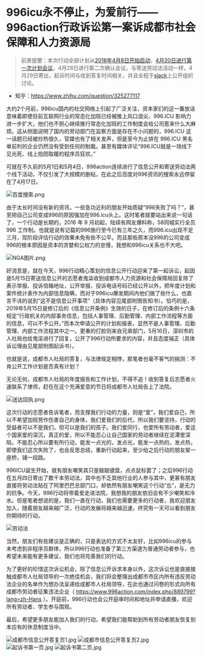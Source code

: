 # 996icu永不停止，为爱前行——996action行政诉讼第一案诉成都市社会保障和人力资源局
> 前景提要：本次行动全部计划从[2018年4月8日开始启动](https://github.com/CPdogson/996action/blob/master/Gov-info/gov-info.md)，[4月20日进行第一次计划会议](https://github.com/CPdogson/996action/blob/master/Gov-info/420meet.md)，4月28日进行第二次确认会议，与寄送劳动法活动一样，4月29日寄出，起诉时间与收到答复时间相关，并且全程于[slack](https://join.slack.com/t/996icu/shared_invite/enQtNjI0MjEzMTUxNDI0LTkyMGViNmJiZjYwOWVlNzQ3NmQ4NTQyMDRiZTNmOWFkMzYxZWNmZGI0NDA4MWIwOGVhOThhMzc3NGQyMDBhZDc)上公开组织讨论。

- 知乎：https://www.zhihu.com/question/325277117

大约2个月前，996icu国内的社交网络上引起了广泛关注，资本家们的这一番放话意味着即使目前互联网行业的常态化加班已经被推上风口浪尖、996.ICU 影响力进一步扩大，他们也不担心继续推行常态化加班的工作制度会给公司惹来什么大麻烦。这从侧面说明了国内的劳动部门在监察方面是存在不小问题的，996.ICU 这一话题已经被炒热很久，官媒也有了相关发声，但是至今为止排在 996.ICU 黑名单前列的企业仍然没有受到任何的制裁。甚至有媒体评论“996.ICU就是一场线下见光死、线上抱团取暖的程序员狂欢。”

可就在不久前的5月1日和5月4日，996action连续进行了信息公开和寄送劳动法两个线下活动，不仅引发了大规模的删帖，在此之后百度对996资讯的搜索永远停留在了4月17日。 

![百度搜索.png](https://i.loli.net/2019/05/19/5ce16f910bca436021.png)

由于太长时间没有新的资讯，一些急功近利的朋友开始质疑“996失败了吗？”，甚至把自己公司变成996的原因强加在996.icu头上。这时笔者就要站出来说一句话了，一个行动是长期的，2016 年 9 月初起，陆续有网友爆料称，58同城实行全员 996 工作制。也就是说有记载的996施行至今已有三年之久，而996.icu出现不足三月，现阶段评估行动的效果未免有些不公平。而且那些原本没996的公司变成996的根本原因是资本的贪婪和公权力的怠慢，我想和996icu关系也不大吧。

![NGA图片.png](https://i.loli.net/2019/05/19/5ce16f90e87da24616.png)

好消息是，就在今天，996行动精心策划的信息公开行动迎来了第一起诉讼，起因是5月15日寄送信息公开的志愿者鬼柒收到成都市人力资源和社会保障局回复除了表示举报、投诉信箱地址，公开举报、投诉电话号码已经公开以外，把年度计划和案件统计表作为内部信息隐瞒，而对于996icu爆发期间内他们做了些什么，也直言不讳的说到“这不是信息公开事项”（具体内容见尾部附图告知书）。恰巧的是，2019年5月15日是修订后的《信息公开条例》生效的日子，在修订后的条例十六条规定“行政机关的内部事务信息，包括人事管理、后勤管理、内部工作流程等方面的信息，可以不予公开。”而本次申请公开的计划和报表，显然不是人事管理、后勤管理、内部工作流程其中之一。更重的打脸则来自兄弟部门，5月16日，深圳市的人社局也给鬼柒进行了回复，公开了996行动所要求的内容，并且态度端正（具体诉讼理由见尾部附图起诉书）。

也就是说，成都市人社局的答复，与法律规定相悖，那笔者也毫不客气的揣测：不肯公开工作计划是否真有计划？

无论无何，成都市人社局的年度报告和工作计划，不得不追！收到答复后志愿者火速联系了律师，赶在在这个充满爱意的节日将成都市人社局告上了法院。

![送达回执.png](https://i.loli.net/2019/05/20/5ce242986567f33613.png)

这次行动的志愿者告诉笔者，而支撑我们行动的力量，则是“爱”，我们爱自己，所以不希望加班劳作伤害自己的身体，我们爱我们的后代，所以我们要坚持，行动的受益者可以不是我们，但可以是我们的孩子。我们爱同行，也爱所有劳动者，爱这个国家爱的深沉，真正的爱，所以不能忍心让自己国家的劳动者继续在泥潭里深陷，不能忍心所以要有所行动，能发一点光的，发点光，能发一点热的，发点热，即使我们这次失败了，也会反思总结，重新行动起来，至少给之后行动的朋友架一座桥，铺一段路。

996ICU诞生开始，就有朋友嘲笑其只是敲敲键盘，点点鼠标罢了；之后996行动在五月四日寄出了数千本劳动法，其中也不乏其他行业的人参与其中，更甚有朋友直接将劳动法贴在了阿里巴巴总部门口，却依然有朋友嘲笑这个行动“怂”，是无力的抗争。今天，996行动将带着爱走进法院，我想我的朋友依旧会有不少嘲笑和冷水。但是笔者想说的是，我们一直在行动，我们也需要更多的行动者，我欢迎朋友加入，随着朋友越来越广泛，行动的发展将越来越迅速，终究有一天可以看到朋友你期待的行动。
 
![劳动法](https://camo.githubusercontent.com/50065622f3a8cb5dc07d8de99a5ba909b9a5d356/68747470733a2f2f692e6c6f6c692e6e65742f323031392f30352f30342f356363643939323136666136372e6a706567)
 
当然，朋友们有些建议是正确的，只是表达的方式不太友好，比如996icu的参与未考虑到非程序员群体，所以996行动也准备了第三方渠道为普通劳动者参与，也希望未来能有更多建议，我们也将完善我们的行动。

为了更好的珍惜这次诉讼机会，除了信息公开诉求本身以外，这次诉讼也是直接接触成都市人社局领导的一次绝佳机会，我们将会整理出成都市市区内所有违反劳动法企业的名单作为想办法呈递给成都市人社局领导，在此也通过问卷的形式向所有成都市劳动者征集违法企业（ https://www.996action.com/index.php/889799?lang=zh-Hans ）。开庭前，996行动也会公开庭审时间和地址并申请直播，欢迎所有劳动者、学生参与围观。

最后，希望更多朋友能加入我们的行动，希望我们能帮助到所有劳动者朋友恢复到本应有的休息制度当中。

![成都市信息公开答复页1.jpg](https://i.loli.net/2019/05/19/5ce16f911fc6565452.jpg)
![成都市信息公开答复页2.jpg](https://i.loli.net/2019/05/19/5ce16f911ffa061804.jpg)
![起诉书第一页.jpg](https://i.loli.net/2019/05/20/5ce251ae3a50240717.jpg)
![起诉书第二页.jpg](https://i.loli.net/2019/05/20/5ce251ae2a00026761.jpg)
